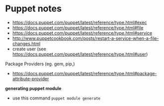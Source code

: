 # Puppet notes


- https://docs.puppet.com/puppet/latest/reference/type.html#exec
- https://docs.puppet.com/puppet/latest/reference/type.html#file
- https://docs.puppet.com/puppet/latest/reference/type.html#service
- http://www.puppetcookbook.com/posts/restart-a-service-when-a-file-changes.html
- create user (see https://docs.puppet.com/puppet/latest/reference/type.html#user)

Package Providers (eg. gem, pip,)
- https://docs.puppet.com/puppet/latest/reference/type.html#package-attribute-provider

**generating puppet module**

- use this command `puppet module generate`

